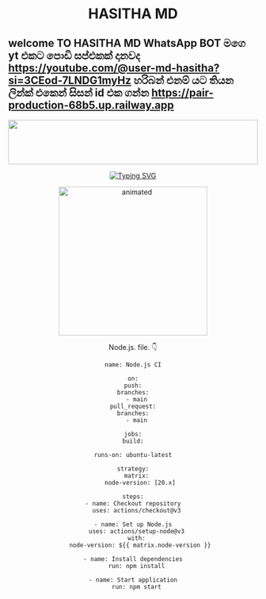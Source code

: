 <h1 align="center">HASITHA  MD</h1>

## welcome TO HASITHA MD WhatsApp BOT   මගෙ yt එකට  පොඩි  සප්එකක්  දානවද   https://youtube.com/@user-md-hasitha?si=3CEod-7LNDG1myHz                         හරිබන් එනම්  යට  තියන  ලින්ක්  එකෙන් සිසන්  id  එක  ගන්න  https://pair-production-68b5.up.railway.app

<img src="https://i.imgur.com/dBaSKWF.gif" height="90" width="100%">

<p align="center">
<a href="https://git.io/typing-svg"><img src="https://readme-typing-svg.demolab.com?font=Fira+Code&weight=700&size=33&pause=1000&color=5513F7&width=435&lines=HASITHA|MD+WHATAPP+BOT" alt="Typing SVG" /></a>
</p>
<p align="center">
<a 


<p align="center">
  <img src="https://files.catbox.moe/oh5bya.jpeg" alt="animated" width="300" height="300" />
</p>


Node.js. file. 👇


    name: Node.js CI

    on:
    push:
    branches:
      - main
    pull_request:
    branches:
      - main

    jobs:
    build:

    runs-on: ubuntu-latest

    strategy:
      matrix:
        node-version: [20.x]

    steps:
    - name: Checkout repository
      uses: actions/checkout@v3

    - name: Set up Node.js
      uses: actions/setup-node@v3
      with:
        node-version: ${{ matrix.node-version }}

    - name: Install dependencies
      run: npm install

    - name: Start application
      run: npm start

